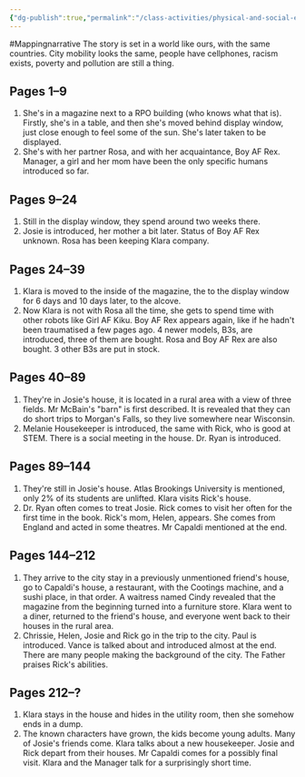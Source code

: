 ```yaml
---
{"dg-publish":true,"permalink":"/class-activities/physical-and-social-environment/"}
---
```


#Mappingnarrative
The story is set in a world like ours, with the same countries. City mobility looks the same, people have cellphones, racism exists, poverty and pollution are still a thing.
## Pages 1–9

1. She's in a magazine next to a RPO building (who knows what that is). Firstly, she's in a table, and then she's moved behind display window, just close enough to feel some of the sun. She's later taken to be displayed.
2. She's with her partner Rosa, and with her acquaintance, Boy AF Rex. Manager, a girl and her mom have been the only specific humans introduced so far.

## Pages 9–24

1. Still in the display window, they spend around two weeks there.
2. Josie is introduced, her mother a bit later. Status of Boy AF Rex unknown. Rosa has been keeping Klara company.

## Pages 24–39

1. Klara is moved to the inside of the magazine, the to the display window for 6 days and 10 days later, to the alcove.
2. Now Klara is not with Rosa all the time, she gets to spend time with other robots like Girl AF Kiku. Boy AF Rex appears again, like if he hadn't been traumatised a few pages ago. 4 newer models, B3s, are introduced, three of them are bought. Rosa and Boy AF Rex are also bought. 3 other B3s are put in stock.

## Pages 40–89
 1. They're in Josie's house, it is located in a rural area with a view of three fields. Mr McBain's "barn" is first described. It is revealed that they can do short trips to Morgan's Falls, so they live somewhere near Wisconsin.
2. Melanie Housekeeper is introduced, the same with Rick, who is good at STEM. There is a social meeting in the house. Dr. Ryan is introduced.

## Pages 89–144
1. They're still in Josie's house. Atlas Brookings University is mentioned, only 2% of its students are unlifted. Klara visits Rick's house.
2. Dr. Ryan often comes to treat Josie. Rick comes to visit her often for the first time in the book. Rick's mom, Helen, appears. She comes from England and acted in some theatres. Mr Capaldi mentioned at the end.

## Pages 144–212
1. They arrive to the city stay in a previously unmentioned friend's house, go to Capaldi's house, a restaurant, with the Cootings machine, and a sushi place, in that order. A waitress named Cindy revealed that the magazine from the beginning turned into a furniture store. Klara went to a diner, returned to the friend's house, and everyone went back to their houses in the rural area.
2. Chrissie, Helen, Josie and Rick go in the trip to the city. Paul is introduced. Vance is talked about and introduced almost at the end. There are many people making the background of the city. The Father praises Rick's abilities.

## Pages 212–?
1. Klara stays in the house and hides in the utility room, then she somehow ends in a dump.
2. The known characters have grown, the kids become young adults. Many of Josie's friends come. Klara talks about a new housekeeper. Josie and Rick depart from their houses. Mr Capaldi comes for a possibly final visit. Klara and the Manager talk for a surprisingly short time.